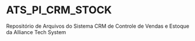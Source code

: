 # ATS_PI_CRM_STOCK
Repositório de Arquivos do Sistema CRM de Controle de Vendas e Estoque da Alliance Tech System
